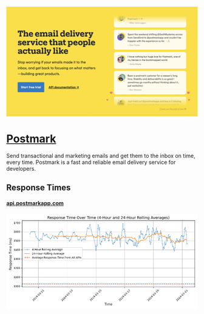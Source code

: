 [![Visit Postmark](imagePreview.png)](https://postmarkapp.com)

# [Postmark](https://postmarkapp.com)

Send transactional and marketing emails and get them to the inbox on time, every time. Postmark is a fast and reliable email delivery service for developers.

## Response Times

#### [api.postmarkapp.com](https://api.postmarkapp.com)

![api.postmarkapp.com](response-time-charts/api.postmarkapp.com.png)
